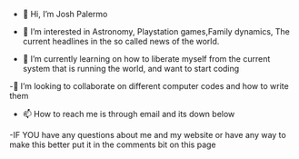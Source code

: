 - 👋 Hi, I’m Josh Palermo

- 👀 I’m interested in Astronomy, Playstation games,Family dynamics, The current headlines in the so called news of the world.
- 🌱 I’m currently learning on how to liberate myself from the current system that is running the world, and want to start coding

 
-💞️ I’m looking to collaborate on different computer codes and how to write them

- 📫 How to reach me is through email and its down below


<!---
joshpalermo69/joshpalermo69 is a ✨ special ✨ repository because its `README.md` (this file) appears on your GitHub profile.
You can click the Preview link to take a look at your changes.
--->

-IF YOU have any questions about me and my website or have any way to make this better put it in the comments bit on this page
